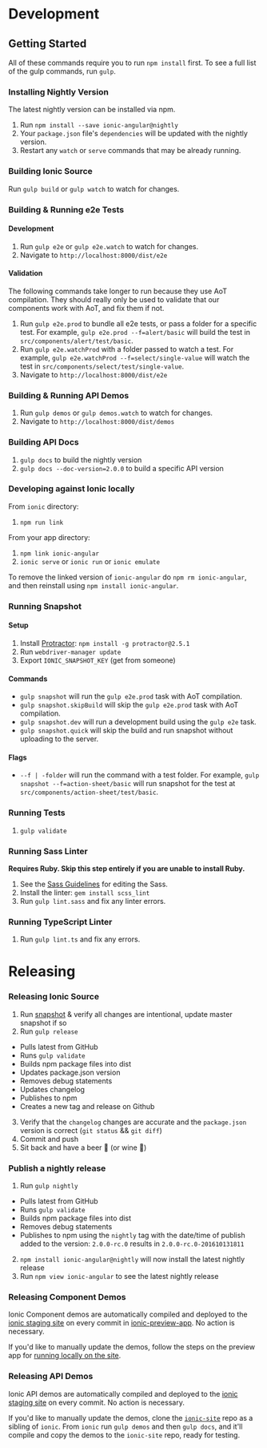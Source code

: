 # Development

## Getting Started

All of these commands require you to run `npm install` first. To see a full list of the gulp commands, run `gulp`.


### Installing Nightly Version

The latest nightly version can be installed via npm.

1. Run `npm install --save ionic-angular@nightly`
2. Your `package.json` file's `dependencies` will be updated with the nightly version.
3. Restart any `watch` or `serve` commands that may be already running.


### Building Ionic Source

Run `gulp build` or `gulp watch` to watch for changes.


### Building & Running e2e Tests

#### Development

1. Run `gulp e2e` or `gulp e2e.watch` to watch for changes.
2. Navigate to `http://localhost:8000/dist/e2e`

#### Validation

The following commands take longer to run because they use AoT compilation. They should really only be used to validate that our components work with AoT, and fix them if not.

1. Run `gulp e2e.prod` to bundle all e2e tests, or pass a folder for a specific test. For example, `gulp e2e.prod --f=alert/basic` will build the test in `src/components/alert/test/basic`.
2. Run `gulp e2e.watchProd` with a folder passed to watch a test. For example, `gulp e2e.watchProd --f=select/single-value` will watch the test in `src/components/select/test/single-value`.
3. Navigate to `http://localhost:8000/dist/e2e`


### Building & Running API Demos

1. Run `gulp demos` or `gulp demos.watch` to watch for changes.
2. Navigate to `http://localhost:8000/dist/demos`


### Building API Docs

1. `gulp docs` to build the nightly version
2. `gulp docs --doc-version=2.0.0` to build a specific API version


### Developing against Ionic locally

From `ionic` directory:

1. `npm run link`

From your app directory:

1. `npm link ionic-angular`
2. `ionic serve` or `ionic run` or `ionic emulate`

To remove the linked version of `ionic-angular` do `npm rm ionic-angular`, and then reinstall using `npm install ionic-angular`.


### Running Snapshot

#### Setup

1. Install [Protractor](https://angular.github.io/protractor/#/): `npm install -g protractor@2.5.1`
2. Run `webdriver-manager update`
3. Export `IONIC_SNAPSHOT_KEY` (get from someone)

#### Commands

- `gulp snapshot` will run the `gulp e2e.prod` task with AoT compilation.
- `gulp snapshot.skipBuild` will skip the `gulp e2e.prod` task with AoT compilation.
- `gulp snapshot.dev` will run a development build using the `gulp e2e` task.
- `gulp snapshot.quick` will skip the build and run snapshot without uploading to the server.

#### Flags

- `--f | -folder` will run the command with a test folder. For example, `gulp snapshot --f=action-sheet/basic` will run snapshot for the test at `src/components/action-sheet/test/basic`.

### Running Tests

1. `gulp validate`


### Running Sass Linter

**Requires Ruby. Skip this step entirely if you are unable to install Ruby.**

1. See the [Sass Guidelines](https://github.com/driftyco/ionic/blob/master/.github/CONTRIBUTING.md#sass-changes) for editing the Sass.
2. Install the linter: `gem install scss_lint`
3. Run `gulp lint.sass` and fix any linter errors.


### Running TypeScript Linter

1. Run `gulp lint.ts` and fix any errors.


# Releasing

### Releasing Ionic Source

1. Run [snapshot](#running-snapshot) & verify all changes are intentional, update master snapshot if so
2. Run `gulp release`
  - Pulls latest from GitHub
  - Runs `gulp validate`
  - Builds npm package files into dist
  - Updates package.json version
  - Removes debug statements
  - Updates changelog
  - Publishes to npm
  - Creates a new tag and release on Github
3. Verify that the `changelog` changes are accurate and the `package.json` version is correct (`git status` && `git diff`)
4. Commit and push
5. Sit back and have a beer :beers: (or wine :wine_glass:)

### Publish a nightly release
1. Run `gulp nightly`
  - Pulls latest from GitHub
  - Runs `gulp validate`
  - Builds npm package files into dist
  - Removes debug statements
  - Publishes to npm using the `nightly` tag with the date/time of publish added to the version: `2.0.0-rc.0` results in `2.0.0-rc.0-201610131811`
2. `npm install ionic-angular@nightly` will now install the latest nightly release
3. Run `npm view ionic-angular` to see the latest nightly release


### Releasing Component Demos

Ionic Component demos are automatically compiled and deployed to the [ionic staging site](http://ionic-site-staging.herokuapp.com/) on every commit in [ionic-preview-app](https://github.com/driftyco/ionic-preview-app). No action is necessary.

If you'd like to manually update the demos, follow the steps on the preview app for [running locally on the site](https://github.com/driftyco/ionic-preview-app#running-locally-on-the-site).


### Releasing API Demos

Ionic API demos are automatically compiled and deployed to the [ionic staging site](http://ionic-site-staging.herokuapp.com/) on every commit. No action is necessary.

If you'd like to manually update the demos, clone the [`ionic-site`](https://github.com/driftyco/ionic-site) repo as a sibling of `ionic`. From `ionic` run `gulp demos` and then `gulp docs`, and it'll compile and copy the demos to the `ionic-site` repo, ready for testing.
